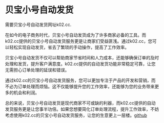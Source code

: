 # 贝宝小号自动发货

需要贝宝小号自动发货网址k02.cc.

在如今的电子商务时代，贝宝小号自动发货成为了许多商家必备的工具。而k02.cc提供的贝宝小号自动发货服务更是让商家们受益匪浅。通过k02.cc，您可以轻松实现自动发货，省去了繁琐的手动操作，提高了工作效率。

贝宝小号自动发货不仅可以帮助商家节省时间和人力成本，还能够确保订单的及时处理和发货，提升客户满意度。k02.cc提供的自动发货功能非常稳定可靠，让您无需担心订单处理的延误和错误。

通过k02.cc的贝宝小号自动发货服务，您可以更加专注于产品的开发和营销，而不必为订单处理而烦恼。这不仅能够提升您的工作效率，还能够为您的业务带来更多的机会和利润。

总的来说，贝宝小号自动发货是现代商家不可或缺的利器，而k02.cc提供的自动发货服务更是让您事半功倍。如果您想要简化订单处理流程，提升工作效率，不妨考虑使用k02.cc的贝宝小号自动发货服务，让您的生意更上一层楼。[github](https://github.com)